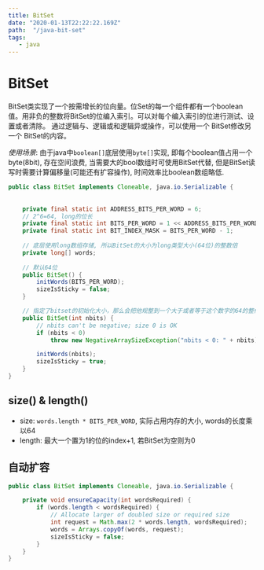 ```yaml
---
title: BitSet
date: "2020-01-13T22:22:22.169Z"
path:  "/java-bit-set"
tags:
   - java
---
```



# BitSet
BitSet类实现了一个按需增长的位向量。位Set的每一个组件都有一个boolean值。用非负的整数将BitSet的位编入索引。可以对每个编入索引的位进行测试、设置或者清除。
通过逻辑与、逻辑或和逻辑异或操作，可以使用一个 BitSet修改另一个 BitSet的内容。

_使用场景_:
由于java中`boolean[]`底层使用`byte[]`实现, 即每个boolean值占用一个byte(8bit), 存在空间浪费, 当需要大的bool数组时可使用BitSet代替,
但是BitSet读写时需要计算偏移量(可能还有扩容操作), 时间效率比boolean数组略低.

```java
public class BitSet implements Cloneable, java.io.Serializable {
    
    
    private final static int ADDRESS_BITS_PER_WORD = 6;
    // 2^6=64, long的位长
    private final static int BITS_PER_WORD = 1 << ADDRESS_BITS_PER_WORD;
    private final static int BIT_INDEX_MASK = BITS_PER_WORD - 1;
    
    // 底层使用long数组存储, 所以BitSet的大小为long类型大小(64位)的整数倍
    private long[] words;
    
    // 默认64位
    public BitSet() {
        initWords(BITS_PER_WORD);
        sizeIsSticky = false;
    }

    // 指定了bitset的初始化大小，那么会把他规整到一个大于或者等于这个数字的64的整倍数
    public BitSet(int nbits) {
        // nbits can't be negative; size 0 is OK
        if (nbits < 0)
            throw new NegativeArraySizeException("nbits < 0: " + nbits);

        initWords(nbits);
        sizeIsSticky = true;
    }
}
```

## size() & length()
* size: `words.length * BITS_PER_WORD`, 实际占用内存的大小, words的长度乘以64
* length: 最大一个置为1的位的index+1, 若BitSet为空则为0


## 自动扩容
```java
public class BitSet implements Cloneable, java.io.Serializable {

    private void ensureCapacity(int wordsRequired) {
        if (words.length < wordsRequired) {
            // Allocate larger of doubled size or required size
            int request = Math.max(2 * words.length, wordsRequired);
            words = Arrays.copyOf(words, request);
            sizeIsSticky = false;
        }
    }
}
```
